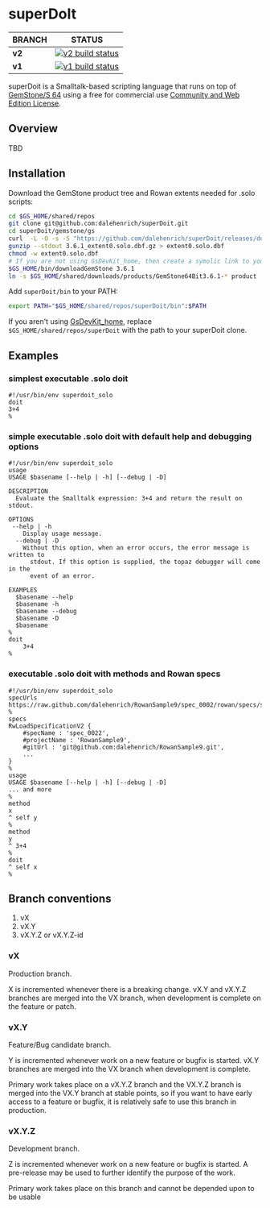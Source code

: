 # superDoIt

BRANCH | STATUS
------------- | -------------
**v2** | [![**v2** build status](https://github.com/dalehenrich/superDoit/actions/workflows/ci.yml/badge.svg?branch=v2)](https://github.com/dalehenrich/superDoit/actions)
**v1** | [![**v1** build status](https://github.com/dalehenrich/superDoit/actions/workflows/ci.yml/badge.svg?branch=v1)](https://github.com/dalehenrich/superDoit/actions)

superDoit is a Smalltalk-based scripting language that runs on top of [GemStone/S 64](https://gemtalksystems.com/products/gs64/) using a free for commercial use [Community and Web Edition License](https://gemtalksystems.com/licensing/).
## Overview
TBD

## Installation
Download the GemStone product tree and Rowan extents needed for .solo scripts:
```bash
cd $GS_HOME/shared/repos
git clone git@github.com:dalehenrich/superDoit.git
cd superDoit/gemstone/gs
curl  -L -O -s -S "https://github.com/dalehenrich/superDoit/releases/download/v0.1.0/3.6.1_extent0.solo.dbf.gz"
gunzip --stdout 3.6.1_extent0.solo.dbf.gz > extent0.solo.dbf
chmod -w extent0.solo.dbf
# If you are not using GsDevKit_home, then create a symolic link to your 3.6.1 product truee
$GS_HOME/bin/downloadGemStone 3.6.1
ln -s $GS_HOME/shared/downloads/products/GemStone64Bit3.6.1-* product
```
Add `superDoit/bin` to your PATH:
```bash
export PATH="$GS_HOME/shared/repos/superDoit/bin":$PATH
````
If you aren't using [GsDevKit_home](https://github.com/GsDevKit/GsDevKit_home), replace `$GS_HOME/shared/repos/superDoit` with the path to your superDoit clone.

## Examples
### simplest executable .solo doit 
```
#!/usr/bin/env superdoit_solo
doit
3+4
%
```
### simple executable .solo doit with default help and debugging options
```
#!/usr/bin/env superdoit_solo
usage
USAGE $basename [--help | -h] [--debug | -D]

DESCRIPTION
  Evaluate the Smalltalk expression: 3+4 and return the result on stdout.

OPTIONS
 --help | -h
    Display usage message.
  --debug | -D
    Without this option, when an error occurs, the error message is written to
      stdout. If this option is supplied, the topaz debugger will come in the 
      event of an error.

EXAMPLES
  $basename --help
  $basename -h
  $basename --debug
  $basename -D
  $basename
%
doit
	3+4
%
```
### executable .solo doit with methods and Rowan specs
```
#!/usr/bin/env superdoit_solo
specUrls
https://raw.github.com/dalehenrich/RowanSample9/spec_0002/rowan/specs/spec_0002.ston
%
specs
RwLoadSpecificationV2 {
	#specName : 'spec_0022',
	#projectName : 'RowanSample9',
	#gitUrl : 'git@github.com:dalehenrich/RowanSample9.git',
	...
}
%
usage
USAGE $basename [--help | -h] [--debug | -D]
... and more
%
method
x
^ self y
%
method
y
^ 3+4
%
doit
^ self x
%
```

## Branch conventions
1. vX
2. vX.Y
3. vX.Y.Z or vX.Y.Z-id

### vX
Production branch.

X is incremented whenever there is a breaking change.
vX.Y and vX.Y.Z branches are merged into the VX branch, when development is complete on the feature or patch.

### vX.Y
Feature/Bug candidate branch.
 
Y is incremented whenever work on a new feature or bugfix is started.
vX.Y branches are merged into the VX branch when development is complete.

Primary work takes place on a vX.Y.Z branch and the VX.Y.Z branch is merged into the VX.Y branch at stable points, so if you want to have early access to a feature or bugfix, it is relatively safe to use this branch in production.

### vX.Y.Z
Development branch.

Z is incremented whenever work on a new feature or bugfix is started.
A pre-release may be used to further identify the purpose of the work.

Primary work takes place on this branch and cannot be depended upon to be usable
